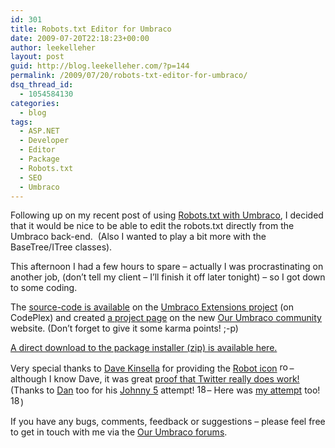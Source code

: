 ```yaml
---
id: 301
title: Robots.txt Editor for Umbraco
date: 2009-07-20T22:18:23+00:00
author: leekelleher
layout: post
guid: http://blog.leekelleher.com/?p=144
permalink: /2009/07/20/robots-txt-editor-for-umbraco/
dsq_thread_id:
  - 1054584130
categories:
  - blog
tags:
  - ASP.NET
  - Developer
  - Editor
  - Package
  - Robots.txt
  - SEO
  - Umbraco
---
```

Following up on my recent post of using [Robots.txt with Umbraco](http://blog.leekelleher.com/2009/07/07/robots-txt-for-use-with-umbraco/), I decided that it would be nice to be able to edit the robots.txt directly from the Umbraco back-end.  (Also I wanted to play a bit more with the BaseTree/ITree classes).

This afternoon I had a few hours to spare &#8211; actually I was procrastinating on another job, (don&#8217;t tell my client &#8211; I&#8217;ll finish it off later tonight) &#8211; so I got down to some coding.

The [source-code is available](http://umbracoext.codeplex.com/SourceControl/changeset/view/35482) on the [Umbraco Extensions project](http://umbracoext.codeplex.com/) (on CodePlex) and created [a project page](http://our.umbraco.org/projects/developer-tools/robotstxt-editor) on the new [Our Umbraco community](http://our.umbraco.org/) website. (Don&#8217;t forget to give it some karma points! ;-p)

[A direct download to the package installer (zip) is available here.](http://our.umbraco.org/media/wiki/5402/633837309506210000_Robotstxt_Editor_10.zip)

Very special thanks to [Dave Kinsella](http://webdeveloper2.com/) for providing the [Robot icon](http://twitpic.com/b01nb)  <img class="alignnone size-full wp-image-149" title="robot icon" src="http://leekelleher.com/wordpress/wp-content/uploads/2009/07/18477911.png" alt="robot icon" width="16" height="16" />&#8211; although I know Dave, it was great [proof that Twitter really does work!](http://twitter.com/leekelleher/statuses/2738891885) (Thanks to [Dan](http://twitter.com/DanielBowden) too for his [Johnny 5](http://twitpic.com/b03gf) attempt!  <img class="alignnone size-full wp-image-150" title="18480255" src="http://leekelleher.com/wordpress/wp-content/uploads/2009/07/18480255.png" alt="18480255" width="16" height="15" />&#8211; Here was [my attempt](http://twitpic.com/b06dk) too!  <img class="alignnone size-full wp-image-151" title="18484040" src="http://leekelleher.com/wordpress/wp-content/uploads/2009/07/18484040.png" alt="18484040" width="16" height="16" />)

If you have any bugs, comments, feedback or suggestions – please feel free to get in touch with me via the [Our Umbraco forums](http://our.umbraco.org/projects/robotstxt-editor/feedback).